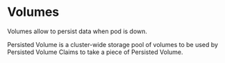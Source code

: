 # Volumes

Volumes allow to persist data when pod is down.

Persisted Volume is a cluster-wide storage pool of volumes to be used by Persisted Volume Claims to take a piece of Persisted Volume.
